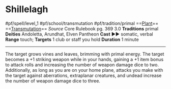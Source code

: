 # Shillelagh
#pf/spell/level_1 #pf/school/transmutation #pf/tradition/primal
==[Plant](../../../Traits/Plant.md)== ==[Transmutation](../../../Traits/Transmutation.md)==
*Source* Core Rulebook pg. 369 3.0
**Traditions** primal
**Deities** Andoletta, Arundhat, Elven Pantheon
**Cast** ►► somatic, verbal
**Range** touch; **Targets** 1 club or staff you hold
**Duration** 1 minute

---
The target grows vines and leaves, brimming with primal energy. The target becomes a +1 striking weapon while in your hands, gaining a +1 item bonus to attack rolls and increasing the number of weapon damage dice to two. Additionally, as long as you are on your home plane, attacks you make with the target against aberrations, extraplanar creatures, and undead increase the number of weapon damage dice to three.
